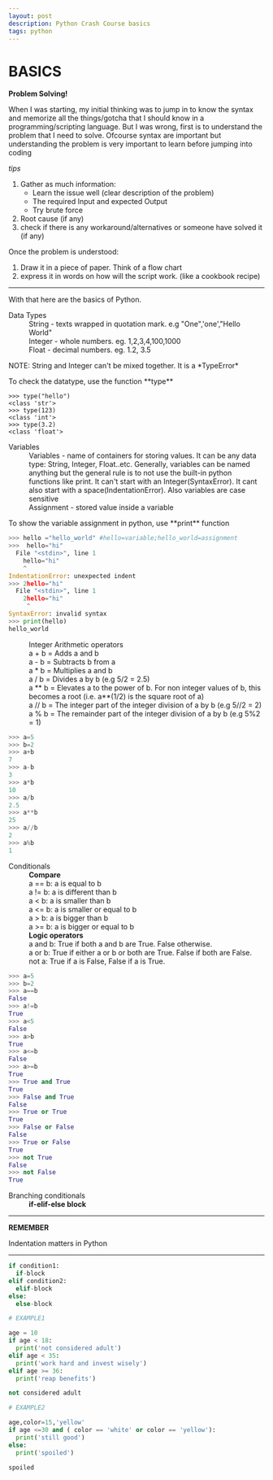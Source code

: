 ```yaml
---
layout: post
description: Python Crash Course basics
tags: python
---
```


# BASICS
**Problem Solving!**

When I was starting, my initial thinking was to jump in to know the syntax and memorize all the things/gotcha that I should know in a programming/scripting language.
But I was wrong, first is to understand the problem that I need to solve. Ofcourse syntax are important but understanding the problem is very important to learn before jumping into coding

*tips*
1. Gather as much information:
    - Learn the issue well (clear description of the problem)
    - The required Input and expected Output
    - Try brute force
2. Root cause (if any)
3. check if there is any workaround/alternatives or someone have solved it (if any)


<p> Once the problem is understood:</p>

1. Draw it in a piece of paper. Think of a flow chart
2. express it in words on how will the script work. (like a cookbook recipe)


---

<p> With that here are the basics of Python. </p>

  <dt> Data Types </dt>
  <dd> String  - texts wrapped in quotation mark. e.g "One",'one',"Hello World" </dd>
  <dd> Integer - whole numbers. eg. 1,2,3,4,100,1000 </dd>
  <dd> Float   - decimal numbers. eg. 1.2, 3.5 </dd>
  
  <p> NOTE: String and Integer can't be mixed together. It is a *TypeError* </p>
  
  <p> To check the datatype, use the function **type** </p>
  
```
>>> type("hello")
<class 'str'>
>>> type(123)
<class 'int'>
>>> type(3.2)
<class 'float'>
```

  <dt> Variables </dt>
  <dd> Variables - name of containers for storing values. It can be any data type: String, Integer, Float..etc. 
  Generally, variables can be named anything but the general rule is to not use the built-in python functions like print. 
  It can't start with an Integer(SyntaxError). It cant also start with a space(IndentationError). Also 
  variables are case sensitive</dd>
  <dd> Assignment - stored value inside a variable </dd>
  
 <p>To show the variable assignment in python, use **print** function</p>
  
  
```python
>>> hello ="hello_world" #hello=variable;hello_world=assignment
>>>  hello="hi"
  File "<stdin>", line 1
    hello="hi"
    ^
IndentationError: unexpected indent
>>> 2hello="hi"
  File "<stdin>", line 1
    2hello="hi"
     ^
SyntaxError: invalid syntax
>>> print(hello)
hello_world
```
  
  
  <dd> Integer Arithmetic operators </dd>
  <dd> a + b = Adds a and b </dd>
  <dd> a - b = Subtracts b from a </dd>
  <dd> a * b = Multiplies a and b </dd>
  <dd> a / b = Divides a by b (e.g 5/2 = 2.5) </dd>
  <dd> a ** b = Elevates a to the power of b. For non integer values of b, this becomes a root (i.e. a**(1/2) is the square root of a) </dd>
  <dd> a // b = The integer part of the integer division of a by b (e.g 5//2 = 2) </dd>
  <dd> a % b = The remainder part of the integer division of a by b (e.g 5%2 = 1) </dd>
  
  ```python
>>> a=5
>>> b=2
>>> a+b
7
>>> a-b
3
>>> a*b
10
>>> a/b
2.5
>>> a**b
25
>>> a//b
2
>>> a%b
1
```

  <dt> Conditionals </dt>
  <dd> <b>Compare</b> </dd>
  <dd> a == b: a is equal to b </dd>
  <dd> a != b: a is different than b </dd>
  <dd> a < b: a is smaller than b </dd>
  <dd> a <= b: a is smaller or equal to b </dd>
  <dd> a > b: a is bigger than b </dd>
  <dd> a >= b: a is bigger or equal to b </dd>
  <dd> <b>Logic operators</b> </dd>
  <dd> a and b: True if both a and b are True. False otherwise. </dd>
  <dd>  a or b: True if either a or b or both are True. False if both are False. </dd>
  <dd> not a: True if a is False, False if a is True. </dd>
  
  ```python
>>> a=5
>>> b=2
>>> a==b
False
>>> a!=b
True
>>> a<5
False
>>> a>b
True
>>> a<=b
False
>>> a>=b
True
>>> True and True
True
>>> False and True
False
>>> True or True
True
>>> False or False
False
>>> True or False
True
>>> not True
False
>>> not False
True
```

  <dt> Branching conditionals </dt>
  <dd> <b> if-elif-else block </b> </dd>
  
  ---
  **REMEMBER**
  
  Indentation matters in Python
  
  ---
  
  ```python
if condition1:
	if-block
elif condition2:
	elif-block
else:
	else-block
  
 # EXAMPLE1
  
 age = 10
 if age < 18:
    print('not considered adult')
 elif age < 35:
    print('work hard and invest wisely')
 elif age >= 36:
    print('reap benefits')
  
not considered adult
  
 # EXAMPLE2
  
age,color=15,'yellow'
if age <=30 and ( color == 'white' or color == 'yellow'):
    print('still good')
else:
    print('spoiled')
 
spoiled
```
  
  </dl>

  
    
    
